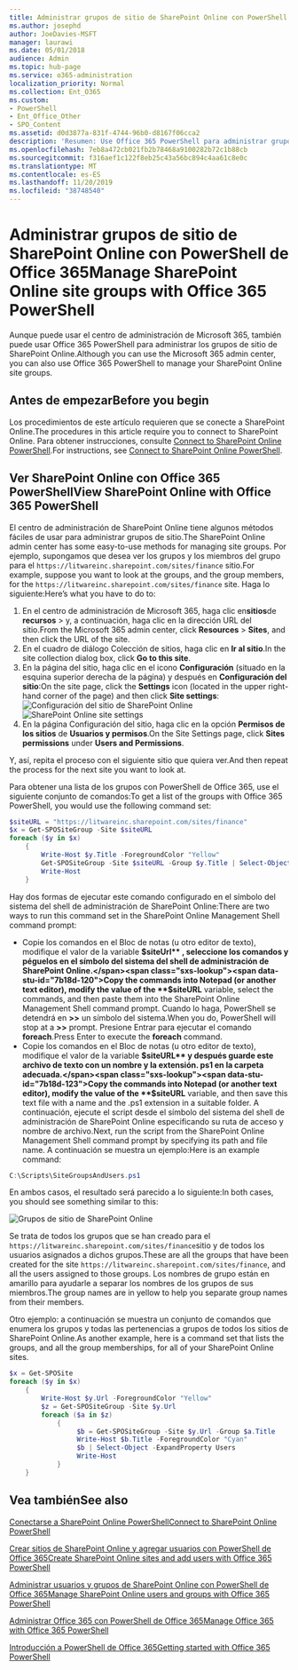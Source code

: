 ```yaml
---
title: Administrar grupos de sitio de SharePoint Online con PowerShell de Office 365
ms.author: josephd
author: JoeDavies-MSFT
manager: laurawi
ms.date: 05/01/2018
audience: Admin
ms.topic: hub-page
ms.service: o365-administration
localization_priority: Normal
ms.collection: Ent_O365
ms.custom:
- PowerShell
- Ent_Office_Other
- SPO_Content
ms.assetid: d0d3877a-831f-4744-96b0-d8167f06cca2
description: 'Resumen: Use Office 365 PowerShell para administrar grupos de sitio de SharePoint Online.'
ms.openlocfilehash: 7eb8a472cb021fb2b78468a9100282b72c1b88cb
ms.sourcegitcommit: f316aef1c122f8eb25c43a56bc894c4aa61c8e0c
ms.translationtype: MT
ms.contentlocale: es-ES
ms.lasthandoff: 11/20/2019
ms.locfileid: "38748540"
---
```

# <a name="manage-sharepoint-online-site-groups-with-office-365-powershell"></a><span data-ttu-id="7b18d-103">Administrar grupos de sitio de SharePoint Online con PowerShell de Office 365</span><span class="sxs-lookup"><span data-stu-id="7b18d-103">Manage SharePoint Online site groups with Office 365 PowerShell</span></span>

<span data-ttu-id="7b18d-104">Aunque puede usar el centro de administración de Microsoft 365, también puede usar Office 365 PowerShell para administrar los grupos de sitio de SharePoint Online.</span><span class="sxs-lookup"><span data-stu-id="7b18d-104">Although you can use the Microsoft 365 admin center, you can also use Office 365 PowerShell to manage your SharePoint Online site groups.</span></span>

## <a name="before-you-begin"></a><span data-ttu-id="7b18d-105">Antes de empezar</span><span class="sxs-lookup"><span data-stu-id="7b18d-105">Before you begin</span></span>

<span data-ttu-id="7b18d-106">Los procedimientos de este artículo requieren que se conecte a SharePoint Online.</span><span class="sxs-lookup"><span data-stu-id="7b18d-106">The procedures in this article require you to connect to SharePoint Online.</span></span> <span data-ttu-id="7b18d-107">Para obtener instrucciones, consulte [Connect to SharePoint Online PowerShell](https://docs.microsoft.com/powershell/sharepoint/sharepoint-online/connect-sharepoint-online?view=sharepoint-ps).</span><span class="sxs-lookup"><span data-stu-id="7b18d-107">For instructions, see [Connect to SharePoint Online PowerShell](https://docs.microsoft.com/powershell/sharepoint/sharepoint-online/connect-sharepoint-online?view=sharepoint-ps).</span></span>

## <a name="view-sharepoint-online-with-office-365-powershell"></a><span data-ttu-id="7b18d-108">Ver SharePoint Online con Office 365 PowerShell</span><span class="sxs-lookup"><span data-stu-id="7b18d-108">View SharePoint Online with Office 365 PowerShell</span></span>

<span data-ttu-id="7b18d-109">El centro de administración de SharePoint Online tiene algunos métodos fáciles de usar para administrar grupos de sitio.</span><span class="sxs-lookup"><span data-stu-id="7b18d-109">The SharePoint Online admin center has some easy-to-use methods for managing site groups.</span></span> <span data-ttu-id="7b18d-110">Por ejemplo, supongamos que desea ver los grupos y los miembros del grupo para el `https://litwareinc.sharepoint.com/sites/finance` sitio.</span><span class="sxs-lookup"><span data-stu-id="7b18d-110">For example, suppose you want to look at the groups, and the group members, for the `https://litwareinc.sharepoint.com/sites/finance` site.</span></span> <span data-ttu-id="7b18d-111">Haga lo siguiente:</span><span class="sxs-lookup"><span data-stu-id="7b18d-111">Here’s what you have to do to:</span></span>

1. <span data-ttu-id="7b18d-112">En el centro de administración de Microsoft 365, haga clic en**sitios**de **recursos** > y, a continuación, haga clic en la dirección URL del sitio.</span><span class="sxs-lookup"><span data-stu-id="7b18d-112">From the Microsoft 365 admin center, click **Resources** > **Sites**, and then click the URL of the site.</span></span>
2. <span data-ttu-id="7b18d-113">En el cuadro de diálogo Colección de sitios, haga clic en **Ir al sitio**.</span><span class="sxs-lookup"><span data-stu-id="7b18d-113">In the site collection dialog box, click **Go to this site**.</span></span>
3. <span data-ttu-id="7b18d-114">En la página del sitio, haga clic en el icono **Configuración** (situado en la esquina superior derecha de la página) y después en **Configuración del sitio**:</span><span class="sxs-lookup"><span data-stu-id="7b18d-114">On the site page, click the **Settings** icon (located in the upper right-hand corner of the page) and then click **Site settings**:</span></span><br/>
<span data-ttu-id="7b18d-115">![Configuración del sitio de SharePoint Online](media/spo-site-settings.png)</span><span class="sxs-lookup"><span data-stu-id="7b18d-115">![SharePoint Online site settings](media/spo-site-settings.png)</span></span><br/>
4. <span data-ttu-id="7b18d-116">En la página Configuración del sitio, haga clic en la opción **Permisos de los sitios** de **Usuarios y permisos**.</span><span class="sxs-lookup"><span data-stu-id="7b18d-116">On the Site Settings page, click **Sites permissions** under **Users and Permissions**.</span></span>

<span data-ttu-id="7b18d-117">Y, así, repita el proceso con el siguiente sitio que quiera ver.</span><span class="sxs-lookup"><span data-stu-id="7b18d-117">And then repeat the process for the next site you want to look at.</span></span>

<span data-ttu-id="7b18d-118">Para obtener una lista de los grupos con PowerShell de Office 365, use el siguiente conjunto de comandos:</span><span class="sxs-lookup"><span data-stu-id="7b18d-118">To get a list of the groups with Office 365 PowerShell, you would use the following command set:</span></span>

```powershell
$siteURL = "https://litwareinc.sharepoint.com/sites/finance"
$x = Get-SPOSiteGroup -Site $siteURL
foreach ($y in $x)
    {
        Write-Host $y.Title -ForegroundColor "Yellow"
        Get-SPOSiteGroup -Site $siteURL -Group $y.Title | Select-Object -ExpandProperty Users
        Write-Host
    }
```

<span data-ttu-id="7b18d-119">Hay dos formas de ejecutar este comando configurado en el símbolo del sistema del shell de administración de SharePoint Online:</span><span class="sxs-lookup"><span data-stu-id="7b18d-119">There are two ways to run this command set in the SharePoint Online Management Shell command prompt:</span></span>

- <span data-ttu-id="7b18d-120">Copie los comandos en el Bloc de notas (u otro editor de texto), modifique el valor de la variable **$siteUrl** , seleccione los comandos y péguelos en el símbolo del sistema del shell de administración de SharePoint Online.</span><span class="sxs-lookup"><span data-stu-id="7b18d-120">Copy the commands into Notepad (or another text editor), modify the value of the **$siteURL** variable, select the commands, and then paste them into the SharePoint Online Management Shell command prompt.</span></span> <span data-ttu-id="7b18d-121">Cuando lo haga, PowerShell se detendrá en **>>** un símbolo del sistema.</span><span class="sxs-lookup"><span data-stu-id="7b18d-121">When you do, PowerShell will stop at a **>>** prompt.</span></span> <span data-ttu-id="7b18d-122">Presione Entrar para ejecutar el comando **foreach**.</span><span class="sxs-lookup"><span data-stu-id="7b18d-122">Press Enter to execute the **foreach** command.</span></span><br/>
- <span data-ttu-id="7b18d-123">Copie los comandos en el Bloc de notas (u otro editor de texto), modifique el valor de la variable **$siteURL** y después guarde este archivo de texto con un nombre y la extensión. ps1 en la carpeta adecuada.</span><span class="sxs-lookup"><span data-stu-id="7b18d-123">Copy the commands into Notepad (or another text editor), modify the value of the **$siteURL** variable, and then save this text file with a name and the .ps1 extension in a suitable folder.</span></span> <span data-ttu-id="7b18d-124">A continuación, ejecute el script desde el símbolo del sistema del shell de administración de SharePoint Online especificando su ruta de acceso y nombre de archivo.</span><span class="sxs-lookup"><span data-stu-id="7b18d-124">Next, run the script from the SharePoint Online Management Shell command prompt by specifying its path and file name.</span></span> <span data-ttu-id="7b18d-125">A continuación se muestra un ejemplo:</span><span class="sxs-lookup"><span data-stu-id="7b18d-125">Here is an example command:</span></span>

```powershell
C:\Scripts\SiteGroupsAndUsers.ps1
```

<span data-ttu-id="7b18d-126">En ambos casos, el resultado será parecido a lo siguiente:</span><span class="sxs-lookup"><span data-stu-id="7b18d-126">In both cases, you should see something similar to this:</span></span>

![Grupos de sitio de SharePoint Online](media/SPO-site-groups.png)

<span data-ttu-id="7b18d-128">Se trata de todos los grupos que se han creado para el `https://litwareinc.sharepoint.com/sites/finance`sitio y de todos los usuarios asignados a dichos grupos.</span><span class="sxs-lookup"><span data-stu-id="7b18d-128">These are all the groups that have been created for the site `https://litwareinc.sharepoint.com/sites/finance`, and all the users assigned to those groups.</span></span> <span data-ttu-id="7b18d-129">Los nombres de grupo están en amarillo para ayudarle a separar los nombres de los grupos de sus miembros.</span><span class="sxs-lookup"><span data-stu-id="7b18d-129">The group names are in yellow to help you separate group names from their members.</span></span>

<span data-ttu-id="7b18d-130">Otro ejemplo: a continuación se muestra un conjunto de comandos que enumera los grupos y todas las pertenencias a grupos de todos los sitios de SharePoint Online.</span><span class="sxs-lookup"><span data-stu-id="7b18d-130">As another example, here is a command set that lists the groups, and all the group memberships, for all of your SharePoint Online sites.</span></span>

```powershell
$x = Get-SPOSite
foreach ($y in $x)
    {
        Write-Host $y.Url -ForegroundColor "Yellow"
        $z = Get-SPOSiteGroup -Site $y.Url
        foreach ($a in $z)
            {
                 $b = Get-SPOSiteGroup -Site $y.Url -Group $a.Title 
                 Write-Host $b.Title -ForegroundColor "Cyan"
                 $b | Select-Object -ExpandProperty Users
                 Write-Host
            }
    }
```
    
## <a name="see-also"></a><span data-ttu-id="7b18d-131">Vea también</span><span class="sxs-lookup"><span data-stu-id="7b18d-131">See also</span></span>

[<span data-ttu-id="7b18d-132">Conectarse a SharePoint Online PowerShell</span><span class="sxs-lookup"><span data-stu-id="7b18d-132">Connect to SharePoint Online PowerShell</span></span>](https://docs.microsoft.com/powershell/sharepoint/sharepoint-online/connect-sharepoint-online?view=sharepoint-ps)

[<span data-ttu-id="7b18d-133">Crear sitios de SharePoint Online y agregar usuarios con PowerShell de Office 365</span><span class="sxs-lookup"><span data-stu-id="7b18d-133">Create SharePoint Online sites and add users with Office 365 PowerShell</span></span>](create-sharepoint-sites-and-add-users-with-powershell.md)

[<span data-ttu-id="7b18d-134">Administrar usuarios y grupos de SharePoint Online con PowerShell de Office 365</span><span class="sxs-lookup"><span data-stu-id="7b18d-134">Manage SharePoint Online users and groups with Office 365 PowerShell</span></span>](manage-sharepoint-users-and-groups-with-powershell.md)

[<span data-ttu-id="7b18d-135">Administrar Office 365 con PowerShell de Office 365</span><span class="sxs-lookup"><span data-stu-id="7b18d-135">Manage Office 365 with Office 365 PowerShell</span></span>](manage-office-365-with-office-365-powershell.md)
  
[<span data-ttu-id="7b18d-136">Introducción a PowerShell de Office 365</span><span class="sxs-lookup"><span data-stu-id="7b18d-136">Getting started with Office 365 PowerShell</span></span>](getting-started-with-office-365-powershell.md)

